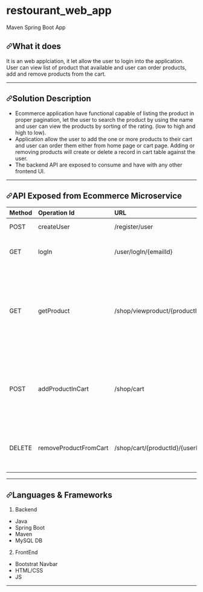 # restourant_web_app
Maven Spring Boot App
<h2><a id="user-content-what-it-does" class="anchor" aria-hidden="true" href="#what-it-does"><svg class="octicon octicon-link" viewBox="0 0 16 16" version="1.1" width="16" height="16" aria-hidden="true"><path fill-rule="evenodd" d="M7.775 3.275a.75.75 0 001.06 1.06l1.25-1.25a2 2 0 112.83 2.83l-2.5 2.5a2 2 0 01-2.83 0 .75.75 0 00-1.06 1.06 3.5 3.5 0 004.95 0l2.5-2.5a3.5 3.5 0 00-4.95-4.95l-1.25 1.25zm-4.69 9.64a2 2 0 010-2.83l2.5-2.5a2 2 0 012.83 0 .75.75 0 001.06-1.06 3.5 3.5 0 00-4.95 0l-2.5 2.5a3.5 3.5 0 004.95 4.95l1.25-1.25a.75.75 0 00-1.06-1.06l-1.25 1.25a2 2 0 01-2.83 0z"></path></svg></a>What it does</h2>
<p>It is an web applciation, it let allow the user to login into the application. User can view list of product that available and user can order products, add and remove products from the cart.</p>
<hr>
<h2><a id="user-content-solution-description" class="anchor" aria-hidden="true" href="#solution-description"><svg class="octicon octicon-link" viewBox="0 0 16 16" version="1.1" width="16" height="16" aria-hidden="true"><path fill-rule="evenodd" d="M7.775 3.275a.75.75 0 001.06 1.06l1.25-1.25a2 2 0 112.83 2.83l-2.5 2.5a2 2 0 01-2.83 0 .75.75 0 00-1.06 1.06 3.5 3.5 0 004.95 0l2.5-2.5a3.5 3.5 0 00-4.95-4.95l-1.25 1.25zm-4.69 9.64a2 2 0 010-2.83l2.5-2.5a2 2 0 012.83 0 .75.75 0 001.06-1.06 3.5 3.5 0 00-4.95 0l-2.5 2.5a3.5 3.5 0 004.95 4.95l1.25-1.25a.75.75 0 00-1.06-1.06l-1.25 1.25a2 2 0 01-2.83 0z"></path></svg></a>Solution Description</h2>
<ul>
<li>Ecommerce application have functional capable of listing the product in proper pagination, let the user to search the product by using the name and user can view the products by sorting of the rating. (low to high and high to low).</li>
<li>Application allow the user to add the one or more products to their cart and user can order them either from home page or cart page. Adding or removing products will create or delete a record in cart table against the user.</li>
<li>The backend API are exposed to consume and have with any other frontend UI.</li>
</ul>
<hr>
<h2><a id="user-content-api-exposed-from-ecommerce-microservice" class="anchor" aria-hidden="true" href="#api-exposed-from-ecommerce-microservice"><svg class="octicon octicon-link" viewBox="0 0 16 16" version="1.1" width="16" height="16" aria-hidden="true"><path fill-rule="evenodd" d="M7.775 3.275a.75.75 0 001.06 1.06l1.25-1.25a2 2 0 112.83 2.83l-2.5 2.5a2 2 0 01-2.83 0 .75.75 0 00-1.06 1.06 3.5 3.5 0 004.95 0l2.5-2.5a3.5 3.5 0 00-4.95-4.95l-1.25 1.25zm-4.69 9.64a2 2 0 010-2.83l2.5-2.5a2 2 0 012.83 0 .75.75 0 001.06-1.06 3.5 3.5 0 00-4.95 0l-2.5 2.5a3.5 3.5 0 004.95 4.95l1.25-1.25a.75.75 0 00-1.06-1.06l-1.25 1.25a2 2 0 01-2.83 0z"></path></svg></a>API Exposed from Ecommerce Microservice</h2>
<table>
<thead>
<tr>
<th align="left">Method</th>
<th align="left">Operation Id</th>
<th align="left">URL</th>
<th align="left">Description</th>
</tr>
</thead>
<tbody>
<tr>
<td align="left">POST</td>
<td align="left">createUser</td>
<td align="left">/register/user</td>
<td align="left">Create a user</td>
</tr>
<tr>
<td align="left">GET</td>
<td align="left">logIn</td>
<td align="left">/user/logIn/{emailId}</td>
<td align="left">Validate user emailId for log in</td>
</tr>
<tr>
<td align="left">GET</td>
<td align="left">getProduct</td>
<td align="left">/shop/viewproduct/{productId}</td>
<td align="left">Fetch the products from product table.<br>API Will return all the products by passing All in param</td>
</tr>
<tr>
<td align="left">POST</td>
<td align="left">addProductInCart</td>
<td align="left">/shop/cart</td>
<td align="left">Add the product to cart, userId and productId should pass in request body</td>
</tr>
<tr>
<td align="left">DELETE</td>
<td align="left">removeProductFromCart</td>
<td align="left">/shop/cart/{productId}/{userId}</td>
<td align="left">Delete a product from cart based on userId and productId</td>
</tr>
</tbody>
</table>
<hr>
<h2><a id="user-content-languages--frameworks" class="anchor" aria-hidden="true" href="#languages--frameworks"><svg class="octicon octicon-link" viewBox="0 0 16 16" version="1.1" width="16" height="16" aria-hidden="true"><path fill-rule="evenodd" d="M7.775 3.275a.75.75 0 001.06 1.06l1.25-1.25a2 2 0 112.83 2.83l-2.5 2.5a2 2 0 01-2.83 0 .75.75 0 00-1.06 1.06 3.5 3.5 0 004.95 0l2.5-2.5a3.5 3.5 0 00-4.95-4.95l-1.25 1.25zm-4.69 9.64a2 2 0 010-2.83l2.5-2.5a2 2 0 012.83 0 .75.75 0 001.06-1.06 3.5 3.5 0 00-4.95 0l-2.5 2.5a3.5 3.5 0 004.95 4.95l1.25-1.25a.75.75 0 00-1.06-1.06l-1.25 1.25a2 2 0 01-2.83 0z"></path></svg></a>Languages &amp; Frameworks</h2> 
<ol>
<li>Backend</li>
</ol>
<ul>
<li>Java</li>
<li>Spring Boot</li>
<li>Maven</li>
<li>MySQL DB</li>
</ul>
<ol start="2">
<li>FrontEnd</li>
</ol>
<ul>
<li>Bootstrat Navbar </li>
<li>HTML/CSS</li>
<li>JS</li>
</ul>
<hr>
